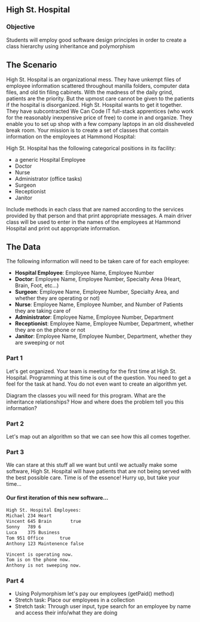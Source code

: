 ## High St. Hospital

### Objective

Students will employ good software design principles in order to create a class hierarchy using inheritance and polymorphism 

## The Scenario

High St. Hospital is an organizational mess.  They have unkempt files of employee information scattered throughout manilla folders, computer data files, and old tin filing cabinets.  With the madness of the daily grind, patients are the priority.  But the upmost care cannot be given to the patients if the hospital is disorganized.  High St. Hospital wants to get it together.  They have subcontracted We Can Code IT full-stack apprentices (who work for the reasonably inexpensive price of free) to come in and organize.  They enable you to set up shop with a few company laptops in an old dissheveled break room.  Your mission is to create a set of classes that contain information on the employees at Hammond Hospital:

High St. Hospital has the following categorical positions in its facility:
-	a generic Hospital Employee
-	Doctor
-	Nurse
-	Administrator (office tasks)
-	Surgeon
-	Receptionist
-	Janitor

Include methods in each class that are named according to the services provided by that person and that print appropriate messages.  A main driver class will be used to enter in the names of the employees at Hammond Hospital and print out appropriate information.

## The Data
The following information will need to be taken care of for each employee:

- **Hospital Employee**: Employee Name, Employee Number
- **Doctor**: Employee Name, Employee Number, Specialty Area (Heart, Brain, Foot, etc…)
- **Surgeon**: Employee Name, Employee Number, Specialty Area, and whether they are operating or not)
- **Nurse**: Employee Name, Employee Number, and Number of Patients they are taking care of
- **Administrator**: Employee Name, Employee Number, Department
- **Receptionist**: Employee Name, Employee Number, Department, whether they are on the phone or not
- **Janitor**: Employee Name, Employee Number, Department, whether they are sweeping or not



### Part 1 

Let's get organized.  Your team is meeting for the first time at High St. Hospital.  Programming at this time is out of the question.  You need to get a feel for the task at hand.  You do not even want to create an algorithm yet.  

Diagram the classes you will need for this program.  What are the inheritance relationships?  How and where does the problem tell you this information?

### Part 2

Let's map out an algorithm so that we can see how this all comes together.

### Part 3

We can stare at this stuff all we want but until we actually make some software, High St. Hospital will have patients that are not being served with the best possible care. Time is of the essence! Hurry up, but take your time...

#### Our first iteration of this new software...

```bash
High St. Hospital Employees: 
Michael	234	Heart
Vincent	645	Brain		true
Sonny	789	6
Luca	375	Business
Tom	951	Office		true
Anthony	123	Maintenence	false

Vincent is operating now.
Tom is on the phone now.
Anthony is not sweeping now.
```

### Part 4
- Using Polymorphism let's pay our employees (getPaid() method)
- Stretch task: Place our employees in a collection
- Stretch task: Through user input, type search for an employee by name and access their info/what they are doing
